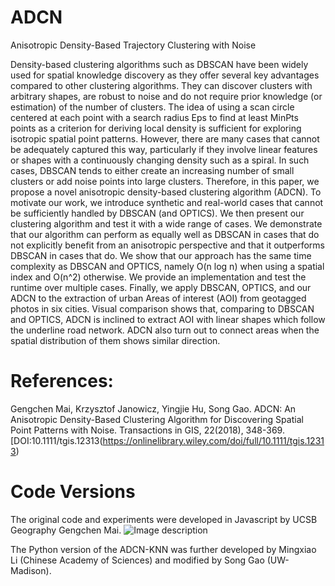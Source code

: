# ADCN
Anisotropic Density-Based Trajectory Clustering with Noise 

Density-based clustering algorithms such as DBSCAN have been widely used for spatial knowledge discovery as they offer several key advantages compared to other clustering algorithms. They can discover clusters with arbitrary shapes, are robust to noise and do not require prior knowledge (or estimation) of the number of clusters. The idea of using a scan circle centered at each point with a search radius Eps to find at least MinPts points as a criterion for deriving local density is sufficient for exploring isotropic spatial point patterns. However, there are many cases that cannot be adequately captured this way, particularly if they involve linear features or shapes with a continuously changing density such as a spiral. In such cases, DBSCAN tends to either create an increasing number of small clusters or add noise points into large clusters. Therefore, in this paper, we propose a novel anisotropic density-based clustering algorithm (ADCN). To motivate our work, we introduce synthetic and real-world cases that cannot be sufficiently handled by DBSCAN (and OPTICS). We then present our clustering algorithm and test it with a wide range of cases. We demonstrate that our algorithm can perform as equally well as DBSCAN in cases that do not explicitly benefit from an anisotropic perspective and that it outperforms DBSCAN in cases that do. We show that our approach has the same time complexity as DBSCAN and OPTICS, namely O(n log n) when using a spatial index and O(n^2) otherwise. We provide an implementation and test the runtime over multiple cases. Finally, we apply DBSCAN, OPTICS, and our ADCN to the extraction of urban Areas of interest (AOI) from geotagged photos in six cities. Visual comparison shows that, comparing to DBSCAN and OPTICS, ADCN is inclined to extract AOI with linear shapes which follow the underline road network. ADCN also turn out to connect areas when the spatial distribution of them shows similar direction.

# References:
Gengchen Mai, Krzysztof Janowicz, Yingjie Hu, Song Gao. ADCN: An Anisotropic Density-Based Clustering Algorithm for Discovering Spatial Point Patterns with Noise. Transactions in GIS, 22(2018), 348-369. [DOI:10.1111/tgis.12313(https://onlinelibrary.wiley.com/doi/full/10.1111/tgis.12313)
 

# Code Versions
The original code and experiments were developed in Javascript by UCSB Geography Gengchen Mai.
![Image description](https://github.com/gissong/ADCN/blob/master/figures/interface.png)

The Python version of the ADCN-KNN was further developed by Mingxiao Li (Chinese Academy of Sciences) and modified by Song Gao (UW-Madison). 

